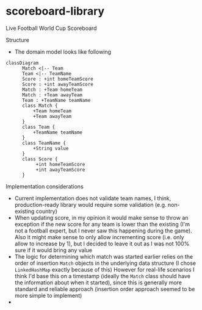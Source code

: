 # scoreboard-library
Live Football World Cup Scoreboard

Structure
* The domain model looks like following
```mermaid
classDiagram
      Match <|-- Team
      Team <|-- TeamName
      Score : +int homeTeamScore
      Score : +int awayTeamScore
      Match : +Team homeTeam
      Match : +Team awayTeam
      Team : +TeamName teamName
      class Match {
          +Team homeTeam
          +Team awayTeam
      }
      class Team {
          +TeamName teamName
      }
      class TeamName {
          +String value
      }
      class Score {
           +int homeTeamScore
           +int awayTeamScore
      }
```

Implementation considerations
* Current implementation does not validate team names, I think, production-ready library would require some validation (e.g. non-existing country)
* When updating score, in my opinion it would make sense to throw an exception if the new score for any team is lower than the existing (I'm not a football expert, but I never saw this happening during the game). 
Also it might make sense to only allow incrementing score (i.e. only allow to increase by 1), but I decided to leave it out as I was not 100% sure if it would bring any value
* The logic for determining which match was started earlier relies on the order of insertion `Match` objects in the underlying data structure (I chose `LinkedHashMap` exactly because of this)
However for real-life scenarios I think I'd base this on a timestamp (ideally the `Match` class should have the information about when it started), since this is generally more standard and reliable approach (insertion order approach seemed to be more simple to implement)
* 